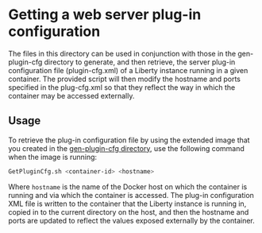 # Getting a web server plug-in configuration

The files in this directory can be used in conjunction with those in the 
gen-plugin-cfg directory to generate, and then retrieve, the server 
plug-in configuration file (plugin-cfg.xml) of a Liberty instance
running in a given container. The provided script will then modify the
hostname and ports specified in the plug-cfg.xml so that they reflect the
way in which the container may be accessed externally.

## Usage

To retrieve the plug-in configuration file by using the extended image that you
created in the [gen-plugin-cfg directory](/websphere-liberty/static-topology/gen-plugin-cfg), use the following command when the image is running:

   ```bash
   GetPluginCfg.sh <container-id> <hostname>
   ```
  
Where `hostname` is the name of the Docker host on which the container is running and via which the container is accessed. The plug-in configuration XML file is written to the container that the Liberty instance is running in, copied in to the current directory on the host, and then the hostname and ports are updated to reflect the values exposed externally by the container.
